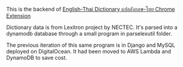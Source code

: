 This is the backend of [English-Thai Dictionary แปลอังกฤษ-ไทย Chrome Extension](https://chrome.google.com/webstore/detail/english-thai-dictionary-แ/ofinfhfbojcjhgnocfcgoefgnledhddn)

Dictionary data is from Lexitron project by NECTEC. It's parsed into a dynamodb database through a small program in parselexutil folder.

The previous iteration of this same program is in Django and MySQL deployed on DigitalOcean. It had been moved to AWS Lambda and DynamoDB to save cost.